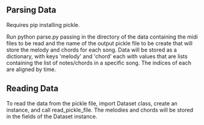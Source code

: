 ## Parsing Data

Requires pip installing pickle.

Run python parse.py passing in the directory of the data containing the midi files to be read and the name of the output pickle file to be create that will store the melody and chords for each song. Data will be stored as a dictionary, with keys 'melody' and 'chord' each with values that are lists containing the list of notes/chords in a specific song. The indices of each are aligned by time. 

## Reading Data

To read the data from the pickle file, import Dataset class, create an instance, and call read_pickle_file. The melodies and chords will be stored in the fields of the Dataset instance.
